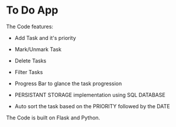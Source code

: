 
# To Do App

The Code features:
- Add Task and it's priority
- Mark/Unmark Task
- Delete Tasks
- Filter Tasks
- Progress Bar to glance the task progression
- PERSISTANT STORAGE implementation using SQL DATABASE

- Auto sort the task based on the PRIORITY followed by the DATE

The Code is built on Flask and Python. 
